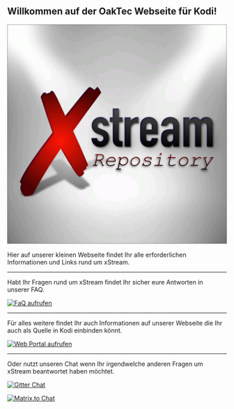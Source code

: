 

## Willkommen auf der OakTec Webseite für Kodi!

![xStream logo](https://raw.githubusercontent.com/streamxstream/xStreamRepoWeb/gh-pages/icon.png)

Hier auf unserer kleinen Webseite findet Ihr alle erforderlichen Informationen und Links rund um xStream.

***

Habt Ihr Fragen rund um xStream findet Ihr sicher eure Antworten in unserer FAQ.

[![FaQ aufrufen](https://raw.githubusercontent.com/streamxstream/xStreamRepoWeb/gh-pages/config/faq.png)](https://github.com/streamxstream/xStream-FAQ/blob/master/xStream_Anleitung_FAQ.md)

***

Für alles weitere findet Ihr auch Informationen auf unserer Webseite die Ihr auch als Quelle in Kodi einbinden könnt.

[![Web Portal aufrufen](https://raw.githubusercontent.com/streamxstream/xStreamRepoWeb/gh-pages/config/web.png)](https://oak-tec.github.io/OakTec-RepoWeb//)

***

Oder nutzt unseren Chat wenn Ihr irgendwelche anderen Fragen um xStream beantwortet haben möchtet.

[![Gitter Chat](https://raw.githubusercontent.com/streamxstream/xStreamRepoWeb/gh-pages/config/gitter.png)](https://gitter.im/streamxstream/community?utm_source=badge&utm_medium=badge&utm_campaign=pr-badge)

[![Matrix.to Chat](https://raw.githubusercontent.com/streamxstream/xStreamRepoWeb/gh-pages/config/element.png)](https://matrix.to/#/#streamxstream_community:gitter.im)
